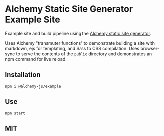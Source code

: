 # Alchemy Static Site Generator Example Site
Example site and build pipeline using the [Alchemy static site generator](https://github.com/alchemy-js/alchemy).

Uses Alchemy "transmuter functions" to demonstrate building a site with markdown, ejs for templating, and Sass to CSS compilation. Uses browser-sync to serve the contents of the `public` directory and demonstrates an npm command for live reload.

## Installation 
`npm i @alchemy-js/example`

## Use
`npm start`

## MIT